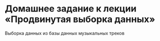 # Домашнее задание к лекции «Продвинутая выборка данных»

Выборка данных из базы данных музыкальных треков